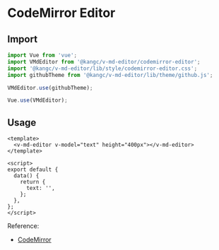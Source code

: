 # CodeMirror Editor

<ClientOnly>
  <codemirror-editor />
</ClientOnly>

## Import

```js
import Vue from 'vue';
import VMdEditor from '@kangc/v-md-editor/codemirror-editor';
import '@kangc/v-md-editor/lib/style/codemirror-editor.css';
import githubTheme from '@kangc/v-md-editor/lib/theme/github.js';

VMdEditor.use(githubTheme);

Vue.use(VMdEditor);
```

## Usage

```vue
<template>
  <v-md-editor v-model="text" height="400px"></v-md-editor>
</template>

<script>
export default {
  data() {
    return {
      text: '',
    };
  },
};
</script>
```

Reference:

- [CodeMirror](https://codemirror.net/)

